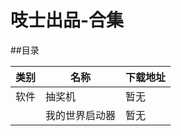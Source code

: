 # 吱士出品-合集

##目录

|类别   |名称          |下载地址         |
|------|--------------|-----------------|
|软件   |抽奖机        |暂无             |
|       |我的世界启动器|暂无              |
